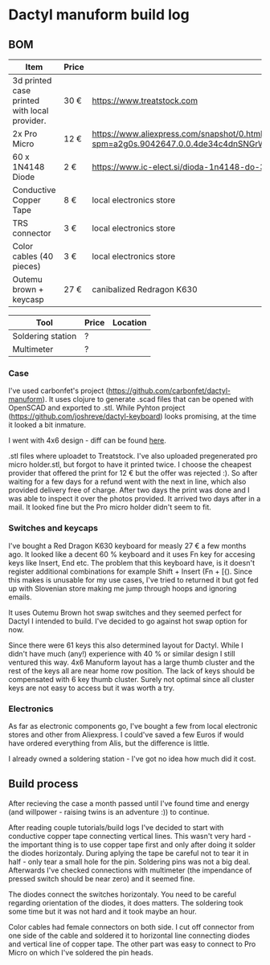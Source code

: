 # Dactyl manuform build log

## BOM
| Item                                         | Price | Location                                                                                                                       |
| --                                           | --    | --                                                                                                                             |
| 3d printed case printed with local provider. | 30 €  | https://www.treatstock.com                                                                                                     |
| 2x Pro Micro                                 | 12 €  | https://www.aliexpress.com/snapshot/0.html?spm=a2g0s.9042647.0.0.4de34c4dnSNGrW&orderId=8135886042885033&productId=32768308647 |
| 60 x 1N4148 Diode                            | 2 €   | https://www.ic-elect.si/dioda-1n4148-do-35-4ns-100v-0-5a-34483.html                                                            |
| Conductive Copper Tape                       | 8 €   | local electronics store                                                                                                        |
| TRS connector                                | 3 €   | local electronics store                                                                                                        |
| Color cables (40 pieces)                     | 3 €   | local electronics store                                                                                                        |
| Outemu brown + keycasp                       | 27 €  | canibalized Redragon K630                                                                                                      |

| Tool              | Price | Location |
| --                | --    | --      |
| Soldering station | ?     |          |
| Multimeter        | ?     |          |


### Case

I've used carbonfet's project (https://github.com/carbonfet/dactyl-manuform). It uses clojure to generate .scad files that can be opened with OpenSCAD and exported to .stl. While Pyhton project (https://github.com/joshreve/dactyl-keyboard) looks promising, at the time it looked a bit inmature. 

I went with 4x6 design - diff can be found [here](https://github.com/TomazKarer/dactyl_buildlog/blob/main/case.diff).

.stl files where uploadet to Treatstock. I've also uploaded pregenerated pro micro holder.stl, but forgot to have it printed twice. I choose the cheapest provider that offered the print for 12 € but the offer was rejected :). So after waiting for a few days for a refund went with the next in line, which also provided delivery free of charge. After two days the print was done and I was able to inspect it over the photos provided. It arrived two days after in a mail. It looked fine but the Pro micro holder didn't seem to fit.

### Switches and keycaps

I've bought a Red Dragon K630 keyboard for measly 27 € a few months ago. It looked like a decent 60 % keyboard and it uses Fn key for accesing keys like Insert, End etc. The problem that this keyboard have, is it doesn't register additional combinations for example Shift + Insert (Fn + [{). Since this makes is unusable for my use cases, I've tried to returned it but got fed up with Slovenian store making me jump through hoops and ignoring emails.

It uses Outemu Brown hot swap switches and they seemed perfect for Dactyl I intended to build. I've decided to go against hot swap option for now.

Since there were 61 keys this also determined layout for Dactyl. While I didn't have much (any!) experience with 40 % or similar design I still ventured this way. 4x6 Manuform layout has a large thumb cluster and the rest of the keys all are near home row position. The lack of keys should be compensated with 6 key thumb cluster. Surely not optimal since all cluster keys are not easy to access but it was worth a try.

### Electronics

As far as electronic components go, I've bought a few from local electronic stores and other from Aliexpress. I could've saved a few Euros if would have ordered everything from Alis, but the difference is little. 


I already owned a soldering station - I've got no idea how much did it cost.

## Build process

After recieving the case a month passed until I've found time and energy (and willpower - raising twins is an adventure :)) to continue. 

After reading couple tutorials/build logs I've decided to start with conductive copper tape connecting vertical lines. This wasn't very hard - the important thing is to use copper tape first and only after doing it solder the diodes horizontaly. During aplying the tape be careful not to tear it in half - only tear a small hole for the pin. Soldering pins was not a big deal. Afterwards I've checked connections with multimeter (the impendance of pressed switch should be near zero) and it seemed fine.

The diodes connect the switches horizontaly. You need to be careful regarding orientation of the diodes, it does matters. The soldering took some time but it was not hard and it took maybe an hour.

Color cables had female connectors on both side. I cut off connector from one side of the cable and soldered it to horizontal line connecting diodes and vertical line of copper tape. The other part was easy to connect to Pro Micro on which I've soldered the pin heads. 
